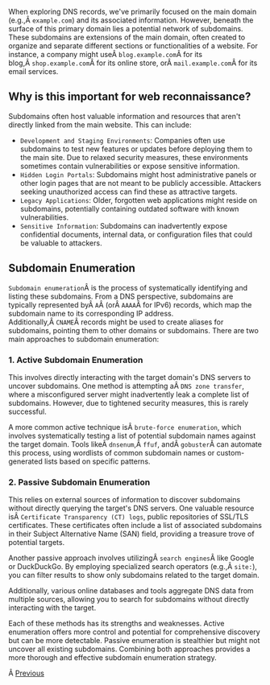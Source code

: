 ﻿When exploring DNS records, we've primarily focused on the main domain (e.g.,Â `example.com`) and its associated information. However, beneath the surface of this primary domain lies a potential network of subdomains. These subdomains are extensions of the main domain, often created to organize and separate different sections or functionalities of a website. For instance, a company might useÂ `blog.example.com`Â for its blog,Â `shop.example.com`Â for its online store, orÂ `mail.example.com`Â for its email services.

## Why is this important for web reconnaissance?

Subdomains often host valuable information and resources that aren't directly linked from the main website. This can include:

- `Development and Staging Environments`: Companies often use subdomains to test new features or updates before deploying them to the main site. Due to relaxed security measures, these environments sometimes contain vulnerabilities or expose sensitive information.
- `Hidden Login Portals`: Subdomains might host administrative panels or other login pages that are not meant to be publicly accessible. Attackers seeking unauthorized access can find these as attractive targets.
- `Legacy Applications`: Older, forgotten web applications might reside on subdomains, potentially containing outdated software with known vulnerabilities.
- `Sensitive Information`: Subdomains can inadvertently expose confidential documents, internal data, or configuration files that could be valuable to attackers.

## Subdomain Enumeration

`Subdomain enumeration`Â is the process of systematically identifying and listing these subdomains. From a DNS perspective, subdomains are typically represented byÂ `A`Â (orÂ `AAAA`Â for IPv6) records, which map the subdomain name to its corresponding IP address. Additionally,Â `CNAME`Â records might be used to create aliases for subdomains, pointing them to other domains or subdomains. There are two main approaches to subdomain enumeration:

### 1. Active Subdomain Enumeration

This involves directly interacting with the target domain's DNS servers to uncover subdomains. One method is attempting aÂ `DNS zone transfer`, where a misconfigured server might inadvertently leak a complete list of subdomains. However, due to tightened security measures, this is rarely successful.

A more common active technique isÂ `brute-force enumeration`, which involves systematically testing a list of potential subdomain names against the target domain. Tools likeÂ `dnsenum`,Â `ffuf`, andÂ `gobuster`Â can automate this process, using wordlists of common subdomain names or custom-generated lists based on specific patterns.

### 2. Passive Subdomain Enumeration

This relies on external sources of information to discover subdomains without directly querying the target's DNS servers. One valuable resource isÂ `Certificate Transparency (CT) logs`, public repositories of SSL/TLS certificates. These certificates often include a list of associated subdomains in their Subject Alternative Name (SAN) field, providing a treasure trove of potential targets.

Another passive approach involves utilizingÂ `search engines`Â like Google or DuckDuckGo. By employing specialized search operators (e.g.,Â `site:`), you can filter results to show only subdomains related to the target domain.

Additionally, various online databases and tools aggregate DNS data from multiple sources, allowing you to search for subdomains without directly interacting with the target.

Each of these methods has its strengths and weaknesses. Active enumeration offers more control and potential for comprehensive discovery but can be more detectable. Passive enumeration is stealthier but might not uncover all existing subdomains. Combining both approaches provides a more thorough and effective subdomain enumeration strategy.

Â [Previous](https://academy.hackthebox.com/module/144/section/1251)
